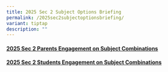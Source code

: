 ```yaml
---
title: 2025 Sec 2 Subject Options Briefing
permalink: /2025sec2subjectoptionsbriefing/
variant: tiptap
description: ""
---
```

<h4><a href="https://drive.google.com/file/d/1lrmWN9ae6GcsC_5-K3IxTc-JMFfKvBaz/view?usp=drive_link" rel="noopener nofollow" target="_blank">2025 Sec 2 Parents Engagement on Subject Combinations</a></h4>
<h4><a href="https://drive.google.com/file/d/1foeI9bwFHKCUFqOJ60QaFMg8b48SSPqm/view?usp=drive_link" rel="noopener nofollow" target="_blank">2025 Sec 2 Students Engagement on Subject Combinations</a></h4>
<p></p>